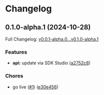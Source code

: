 # Changelog

## 0.1.0-alpha.1 (2024-10-28)

Full Changelog: [v0.0.1-alpha.0...v0.1.0-alpha.1](https://github.com/Dizzzmas/sst-url-shortener-python-sdk/compare/v0.0.1-alpha.0...v0.1.0-alpha.1)

### Features

* **api:** update via SDK Studio ([a2752c8](https://github.com/Dizzzmas/sst-url-shortener-python-sdk/commit/a2752c8757235a815a98342eeda5a28ebcfe8cfc))


### Chores

* go live ([#1](https://github.com/Dizzzmas/sst-url-shortener-python-sdk/issues/1)) ([e30e456](https://github.com/Dizzzmas/sst-url-shortener-python-sdk/commit/e30e456103ea2341e204106de0b3f48f59d8eb30))
